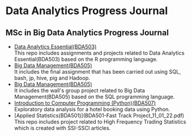 # Data Analytics Progress Journal
## MSc in Big Data Analytics Progress Journal
- [Data Analytics Essential(BDA503)](https://pjournal.github.io/mef05-kadirbaverkerimoglu/)<br />
This repo includes assignments and projects related to Data Analytics Essential(BDA503) based on the R programming language.
- [Big Data Management(BDA505)](BigDataManagement_Final.html)<br />
It includes the final assignment that has been carried out using SQL, bash, jp, hive, pig and Hadoop.
- [Big Data Management(BDA505)](The-Wall_Project_Notebook.html)<br />
It includes the wall's group project related to Big Data Management(BDA505) based on the SQL programming language.
- [Introduction to Computer Programming (Python)(BDA507)](Hotel_Booking_Project.html)<br />
Exploratory data analysis for a hotel booking data using Python.
- [Applied Statistics(BDA501)](BDA501-Fast Track Project_11_01_22.pdf)<br />
This repo includes project related to High Frequency Trading Statistics which is created with SSI-SSCI articles.
